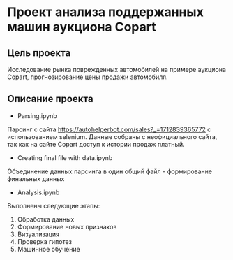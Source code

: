 # Проект анализа поддержанных машин аукциона Copart

## Цель проекта

Исследование рынка поврежденных автомобилей на примере аукциона Copart, прогнозирование цены продажи автомобиля.

## Описание проекта

* Parsing.ipynb

Парсинг с сайта https://autohelperbot.com/sales?_=1712839365772 с использованием selenium. Данные собраны с неофициального сайта, так как на сайте Copart доступ к истории продаж платный.

* Creating final file with data.ipynb

Объединение данных парсинга в один общий файл - формирование финальных данных

* Analysis.ipynb

Выполнены следующие этапы:

1. Обработка данных
2. Формирование новых признаков
3. Визуализация
4. Проверка гипотез
5. Машинное обучение


